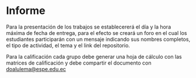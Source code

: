 # Informe


Para la presentación de los trabajos se establecererá el día y la hora máxima de fecha de entrega, para el efecto se creará un foro en el cual los estudiantes participarán con un mensaje indicando sus nombres completos, el tipo de actividad, el tema y el link del repositorio.

Para la calificación cada grupo debe generar una hoja de cálculo con las matrices de calificación y debe compartir el documento con doalulema@espe.edu.ec

